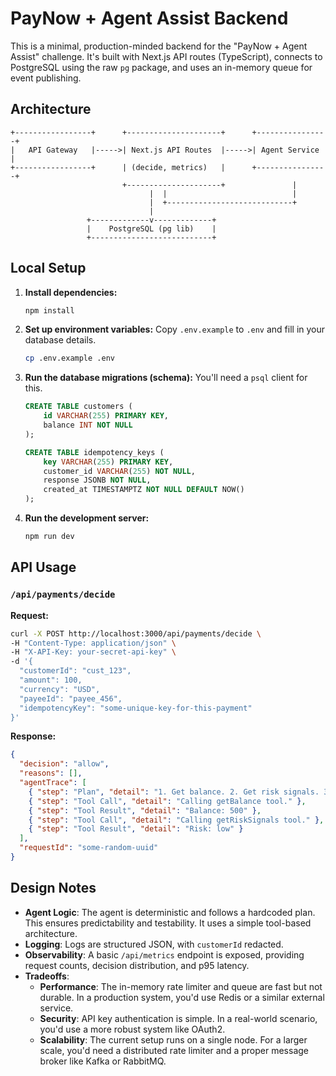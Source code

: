 # PayNow + Agent Assist Backend

This is a minimal, production-minded backend for the "PayNow + Agent Assist" challenge. It's built with Next.js API routes (TypeScript), connects to PostgreSQL using the raw `pg` package, and uses an in-memory queue for event publishing.

## Architecture

```
+-----------------+      +---------------------+      +----------------+
|   API Gateway   |----->| Next.js API Routes  |----->| Agent Service  |
+-----------------+      | (decide, metrics)   |      +----------------+
                         +---------------------+               |
                               |  |                            |
                               |  +----------------------------+
                               |
                 +-------------v-------------+
                 |    PostgreSQL (pg lib)    |
                 +---------------------------+
```

## Local Setup

1.  **Install dependencies:**
    ```bash
    npm install
    ```
2.  **Set up environment variables:**
    Copy `.env.example` to `.env` and fill in your database details.
    ```bash
    cp .env.example .env
    ```
3.  **Run the database migrations (schema):**
    You'll need a `psql` client for this.
    ```sql
    CREATE TABLE customers (
        id VARCHAR(255) PRIMARY KEY,
        balance INT NOT NULL
    );

    CREATE TABLE idempotency_keys (
        key VARCHAR(255) PRIMARY KEY,
        customer_id VARCHAR(255) NOT NULL,
        response JSONB NOT NULL,
        created_at TIMESTAMPTZ NOT NULL DEFAULT NOW()
    );
    ```

4.  **Run the development server:**
    ```bash
    npm run dev
    ```

## API Usage

### `/api/payments/decide`

**Request:**

```bash
curl -X POST http://localhost:3000/api/payments/decide \
-H "Content-Type: application/json" \
-H "X-API-Key: your-secret-api-key" \
-d '{
  "customerId": "cust_123",
  "amount": 100,
  "currency": "USD",
  "payeeId": "payee_456",
  "idempotencyKey": "some-unique-key-for-this-payment"
}'
```

**Response:**

```json
{
  "decision": "allow",
  "reasons": [],
  "agentTrace": [
    { "step": "Plan", "detail": "1. Get balance. 2. Get risk signals. 3. Decide." },
    { "step": "Tool Call", "detail": "Calling getBalance tool." },
    { "step": "Tool Result", "detail": "Balance: 500" },
    { "step": "Tool Call", "detail": "Calling getRiskSignals tool." },
    { "step": "Tool Result", "detail": "Risk: low" }
  ],
  "requestId": "some-random-uuid"
}
```

## Design Notes

*   **Agent Logic**: The agent is deterministic and follows a hardcoded plan. This ensures predictability and testability. It uses a simple tool-based architecture.
*   **Logging**: Logs are structured JSON, with `customerId` redacted.
*   **Observability**: A basic `/api/metrics` endpoint is exposed, providing request counts, decision distribution, and p95 latency.
*   **Tradeoffs**:
    *   **Performance**: The in-memory rate limiter and queue are fast but not durable. In a production system, you'd use Redis or a similar external service.
    *   **Security**: API key authentication is simple. In a real-world scenario, you'd use a more robust system like OAuth2.
    *   **Scalability**: The current setup runs on a single node. For a larger scale, you'd need a distributed rate limiter and a proper message broker like Kafka or RabbitMQ.
